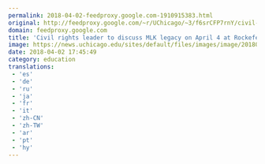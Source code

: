 ```yaml
---
permalink: 2018-04-02-feedproxy.google.com-1910915383.html
original: http://feedproxy.google.com/~r/UChicago/~3/f6srCFP7rnY/civil-rights-leader-discuss-mlk-legacy-april-4-rockefeller-chapel
domain: feedproxy.google.com
title: 'Civil rights leader to discuss MLK legacy on April 4 at Rockefeller Chapel'
image: https://news.uchicago.edu/sites/default/files/images/image/20180402/tim-black-sized.jpg
date: 2018-04-02 17:45:49
category: education
translations: 
 - 'es'
 - 'de'
 - 'ru'
 - 'ja'
 - 'fr'
 - 'it'
 - 'zh-CN'
 - 'zh-TW'
 - 'ar'
 - 'pt'
 - 'hy'
---
```


